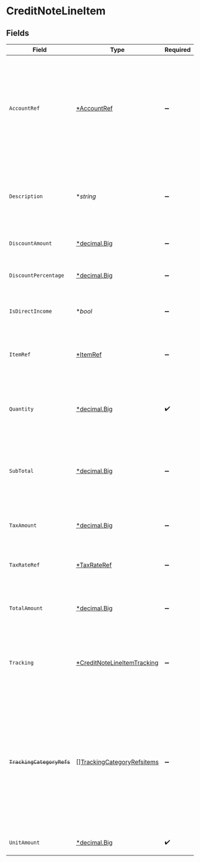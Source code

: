# CreditNoteLineItem


## Fields

| Field                                                                                                                                                                                           | Type                                                                                                                                                                                            | Required                                                                                                                                                                                        | Description                                                                                                                                                                                     |
| ----------------------------------------------------------------------------------------------------------------------------------------------------------------------------------------------- | ----------------------------------------------------------------------------------------------------------------------------------------------------------------------------------------------- | ----------------------------------------------------------------------------------------------------------------------------------------------------------------------------------------------- | ----------------------------------------------------------------------------------------------------------------------------------------------------------------------------------------------- |
| `AccountRef`                                                                                                                                                                                    | [*AccountRef](../../models/shared/accountref.md)                                                                                                                                                | :heavy_minus_sign:                                                                                                                                                                              | Data types that reference an account, for example bill and invoice line items, use an accountRef that includes the ID and name of the linked account.                                           |
| `Description`                                                                                                                                                                                   | **string*                                                                                                                                                                                       | :heavy_minus_sign:                                                                                                                                                                              | Friendly name of each line item. For example, the goods or service for which credit has been issued.                                                                                            |
| `DiscountAmount`                                                                                                                                                                                | [*decimal.Big](https://pkg.go.dev/github.com/ericlagergren/decimal#Big)                                                                                                                         | :heavy_minus_sign:                                                                                                                                                                              | Value of any discounts applied.                                                                                                                                                                 |
| `DiscountPercentage`                                                                                                                                                                            | [*decimal.Big](https://pkg.go.dev/github.com/ericlagergren/decimal#Big)                                                                                                                         | :heavy_minus_sign:                                                                                                                                                                              | Percentage rate of any discount applied to the line item.                                                                                                                                       |
| `IsDirectIncome`                                                                                                                                                                                | **bool*                                                                                                                                                                                         | :heavy_minus_sign:                                                                                                                                                                              | The credit note is a direct income if `True`.                                                                                                                                                   |
| `ItemRef`                                                                                                                                                                                       | [*ItemRef](../../models/shared/itemref.md)                                                                                                                                                      | :heavy_minus_sign:                                                                                                                                                                              | Reference to the product, service type, or inventory item to which the direct cost is linked.                                                                                                   |
| `Quantity`                                                                                                                                                                                      | [*decimal.Big](https://pkg.go.dev/github.com/ericlagergren/decimal#Big)                                                                                                                         | :heavy_check_mark:                                                                                                                                                                              | Number of units of the goods or service for which credit has been issued.                                                                                                                       |
| `SubTotal`                                                                                                                                                                                      | [*decimal.Big](https://pkg.go.dev/github.com/ericlagergren/decimal#Big)                                                                                                                         | :heavy_minus_sign:                                                                                                                                                                              | Amount of credit associated with the line item, including discounts but excluding tax.                                                                                                          |
| `TaxAmount`                                                                                                                                                                                     | [*decimal.Big](https://pkg.go.dev/github.com/ericlagergren/decimal#Big)                                                                                                                         | :heavy_minus_sign:                                                                                                                                                                              | Amount of tax associated with the line item.                                                                                                                                                    |
| `TaxRateRef`                                                                                                                                                                                    | [*TaxRateRef](../../models/shared/taxrateref.md)                                                                                                                                                | :heavy_minus_sign:                                                                                                                                                                              | Reference to the tax rate to which the line item is linked.                                                                                                                                     |
| `TotalAmount`                                                                                                                                                                                   | [*decimal.Big](https://pkg.go.dev/github.com/ericlagergren/decimal#Big)                                                                                                                         | :heavy_minus_sign:                                                                                                                                                                              | Total amount of the line item, including discounts and tax.                                                                                                                                     |
| `Tracking`                                                                                                                                                                                      | [*CreditNoteLineItemTracking](../../models/shared/creditnotelineitemtracking.md)                                                                                                                | :heavy_minus_sign:                                                                                                                                                                              | Categories, and a project and customer, against which the item is tracked.                                                                                                                      |
| ~~`TrackingCategoryRefs`~~                                                                                                                                                                      | [][TrackingCategoryRefsitems](../../models/shared/trackingcategoryrefsitems.md)                                                                                                                 | :heavy_minus_sign:                                                                                                                                                                              | : warning: ** DEPRECATED **: This will be removed in a future release, please migrate away from it as soon as possible.<br/><br/>Reference to the tracking categories to which the line item is linked. |
| `UnitAmount`                                                                                                                                                                                    | [*decimal.Big](https://pkg.go.dev/github.com/ericlagergren/decimal#Big)                                                                                                                         | :heavy_check_mark:                                                                                                                                                                              | Unit price of the goods or service.                                                                                                                                                             |